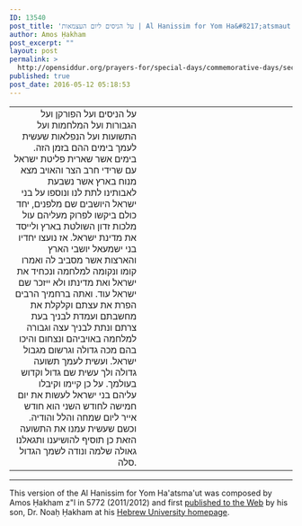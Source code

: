 ```yaml
---
ID: 13540
post_title: 'על הניסים ליום העצמאות | Al Hanissim for Yom Ha&#8217;atsmaut by Amos Ḥakham z&#8221;l'
author: Amos Ḥakham
post_excerpt: ""
layout: post
permalink: >
  http://opensiddur.org/prayers-for/special-days/commemorative-days/secular-national/yom-haatsmaut/al-hanissim-yom-haatsmaut-amos-hakham/
published: true
post_date: 2016-05-12 05:18:53
---
```

<table style="margin-left: auto;margin-right: auto;">
<tbody>
<tr><td style="vertical-align:top;" width="46%">
<div class="liturgy" style="text-align: right;"><span lang="he">
על הניסים ועל הפורקן ועל הגבורות ועל המלחמות ועל התשועות ועל הנפלאות שעשית לעמך בימים ההם בזמן הזה. בימים אשר שארית פליטת ישראל עם שרידי חרב הצר והאויב מצא מנוח בארץ אשר נשבעת לאבותינו לתת לנו ונוספו על בני ישראל היושבים שם מלפנים, יחד כולם ביקשו לפרוק מעליהם עול מלכות זדון השולטת בארץ ולייסד את מדינת ישראל. אז נועצו יחדיו בני ישמעאל יושבי הארץ והארצות אשר מסביב לה ואמרו קומו ונקומה למלחמה ונכחיד את ישראל ואת מדינתו ולא ייזכר שם ישראל עוד. ואתה ברחמיך הרבים הפרת את עצתם וקלקלת את מחשבתם ועמדת לבניך בעת צרתם ונתת לבניך עצה וגבורה למלחמה באויביהם ונצחום והיכו בהם מכה גדולה וגרשום מגבול ישראל. ועשית לעמך תשועה גדולה ולך עשית שם גדול וקדוש בעולמך. על כן קיימו וקיבלו עליהם בני ישראל לעשות את יום חמישה לחודש השני הוא חודש אייר ליום שמחה והלל והודיה. וכשם שעשית עמנו את התשועה הזאת כן תוסיף להושיענו ותגאלנו גאולה שלמה ונודה לשמך הגדול סלה.
</span></div></td>

<td style="vertical-align:top;" width="53%"><div class="english">

</div></td>
</tr>
</tbody>
</tbody></table>
<hr />
This version of the Al Hanissim for Yom Ha'atsma'ut was composed by Amos Ḥakham z"l in 5772 (2011/2012) and first <a href="http://pluto.huji.ac.il/~noahh/%D7%A2%D7%9C%20%D7%94%D7%A0%D7%A1%D7%99%D7%9D%20%D7%9C%D7%99%D7%95%D7%9D%20%D7%94%D7%A2%D7%A6%D7%9E%D7%90%D7%95%D7%AA.pdf">published to the Web</a> by his son, Dr. Noaḥ Ḥakham at his <a href="http://pluto.huji.ac.il/~noahh/">Hebrew University homepage</a>.